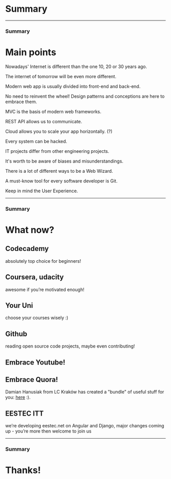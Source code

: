 # Summary
<!-- .slide: data-background-image="https://s-media-cache-ak0.pinimg.com/originals/2f/ae/e1/2faee1afb1444950f14b8feea47620ff.jpg" -->

<!-- .slide: data-background-image="http://www.spindrift-racing.com/jules-verne/drupal/sites/default/files/u7/iceberg_Clevenger.jpeg" -->

---

### Summary
# Main points

Nowadays' Internet is different than the one 10, 20 or 30 years ago.

The internet of tomorrow will be even more different.

Modern web app is usually divided into front-end and back-end.

No need to reinvent the wheel! Design patterns and conceptions are here to embrace them.

MVC is the basis of modern web frameworks.

REST API allows us to communicate.

Cloud allows you to scale your app horizontally. (?)

Every system can be hacked.

IT projects differ from other engineering projects.

It's worth to be aware of biases and misunderstandings.

There is a lot of different ways to be a Web Wizard.

A must-know tool for every software developer is Git.

Keep in mind the User Experience.

---

### Summary
# What now?

## Codecademy
absolutely top choice for beginners!

## Coursera, udacity
awesome if you’re motivated enough!

## Your Uni
choose your courses wisely :)

## Github
reading open source code projects, maybe even contributing!

<!-- .slide: data-background-image="http://antyweb.pl/wp-content/uploads/2015/08/yt.jpg" -->
## Embrace Youtube!

<!-- .slide: data-background-image="https://konklone.com/assets/images/blog/quora/quora-logo.png" -->
## Embrace Quora!

Damian Hanusiak from LC Kraków has created a "bundle" of useful stuff for you: [here](https://docs.google.com/document/d/154PGrCd2eolXzc_60V2vEA0VUfNtm-ompNJOfR2wM6w/edit) :).

## EESTEC ITT
we’re developing eestec.net on Angular and Django, major changes coming up - you’re more then welcome to join us 

---

### Summary
# Thanks!

<!-- .slide: data-background-image="https://media.giphy.com/media/awpqNsKuFtXI4/giphy.gif" -->